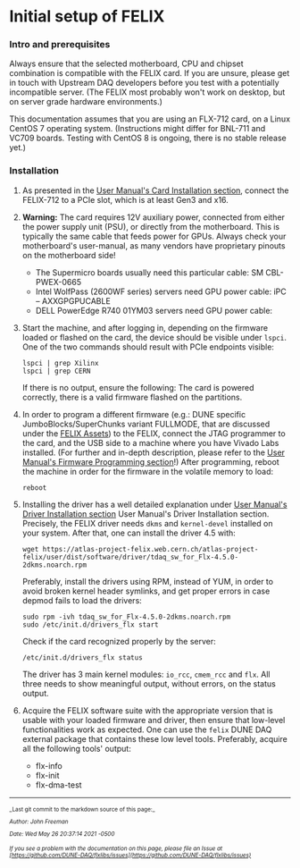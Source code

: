 # Initial setup of FELIX
### Intro and prerequisites 
Always ensure that the selected motherboard, CPU and chipset combination is compatible with the FELIX card. If you are unsure, please get in touch with Upstream DAQ developers before you test with a potentially incompatible server. (The FELIX most probably won't work on desktop, but on server grade hardware environments.)

This documentation assumes that you are using an FLX-712 card, on a Linux CentOS 7 operating system. (Instructions might differ for BNL-711 and VC709 boards. Testing with CentOS 8 is ongoing, there is no stable release yet.)

### Installation


1. As presented in the [User Manual's Card Installation section](https://atlas-project-felix.web.cern.ch/atlas-project-felix/user/felix-user-manual/versions/4.0.6/3_hardware_setup.html#subsec:bnl711install), connect the FELIX-712 to a PCIe slot, which is at least Gen3 and x16.



2. **Warning:** The card requires 12V auxiliary power, connected from either the power supply unit (PSU), or directly from the motherboard. This is typically the same cable that feeds power for GPUs. Always check your motherboard's user-manual, as many vendors have proprietary pinouts on the motherboard side!
    * The Supermicro boards usually need this particular cable: SM CBL-PWEX-0665
    * Intel WolfPass (2600WF series) servers need GPU power cable: iPC – AXXGPGPUCABLE
    * DELL PowerEdge R740 01YM03 servers need GPU power cable: 



3. Start the machine, and after logging in, depending on the firmware loaded or flashed on the card, the device should be visible under 
   `lspci`. One of the two commands should result with PCIe endpoints visible:
   ```
   lspci | grep Xilinx
   lspci | grep CERN 
   ```
   If there is no output, ensure the following: The card is powered correctly, there is a valid firmware flashed on the partitions.



4. In order to program a different firmware (e.g.: DUNE specific JumboBlocks/SuperChunks variant FULLMODE, that are discussed under the [FELIX Assets](FELIX-assets.md#firmware_versions)) to the FELIX, connect the JTAG programmer to the card, and the USB side to a machine where you have Vivado Labs installed. (For further and in-depth description, please refer to the [User Manual's Firmware Programming section](https://atlas-project-felix.web.cern.ch/atlas-project-felix/user/felix-user-manual/versions/4.0.6/4_firmware_programming.html#_4_2_firmware_programming)!) After programming, reboot the machine in order for the firmware in the volatile memory to load:
   ```
   reboot
   ```



5. Installing the driver has a well detailed explanation under [User Manual's Driver Installation section](https://atlas-project-felix.web.cern.ch/atlas-project-felix/user/felix-user-manual/versions/4.0.6/5_software_installation.html#_5_2_1_driver_rpm_installation_instructions) User Manual's Driver Installation section.
   Precisely, the FELIX driver needs `dkms` and `kernel-devel` installed on your system. After that, one can install the driver 4.5 with:
   ```
   wget https://atlas-project-felix.web.cern.ch/atlas-project-felix/user/dist/software/driver/tdaq_sw_for_Flx-4.5.0-2dkms.noarch.rpm
   ```
   Preferably, install the drivers using RPM, instead of YUM, in order to avoid broken kernel header symlinks, and get proper errors in case 
   depmod fails to load the drivers:
   ```
   sudo rpm -ivh tdaq_sw_for_Flx-4.5.0-2dkms.noarch.rpm
   sudo /etc/init.d/drivers_flx start
   ```
   Check if the card recognized properly by the server:
   ```
   /etc/init.d/drivers_flx status
   ```
   The driver has 3 main kernel modules: `io_rcc`, `cmem_rcc` and `flx`. All three needs to show meaningful output, without errors, on the 
   status output.



6. Acquire the FELIX software suite with the appropriate version that is usable with your loaded firmware and driver, then ensure that low-level functionalities work as expected. One can use the `felix` DUNE DAQ external package that contains these low level tools. 
Preferably, acquire all the following tools' output:

    * flx-info
    * flx-init
    * flx-dma-test



-----

<font size="1">
_Last git commit to the markdown source of this page:_


_Author: John Freeman_

_Date: Wed May 26 20:37:14 2021 -0500_

_If you see a problem with the documentation on this page, please file an Issue at [https://github.com/DUNE-DAQ/flxlibs/issues](https://github.com/DUNE-DAQ/flxlibs/issues)_
</font>
